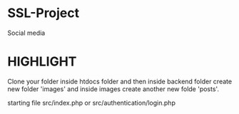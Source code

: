 # SSL-Project

Social media

# HIGHLIGHT

Clone your folder inside htdocs folder and then inside backend folder create new folder 'images' and inside images create another new folde 'posts'.

starting file src/index.php or src/authentication/login.php


